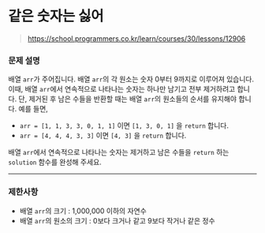 # 같은 숫자는 싫어

> https://school.programmers.co.kr/learn/courses/30/lessons/12906

### 문제 설명

배열 `arr`가 주어집니다. 배열 `arr`의 각 원소는 숫자 0부터 9까지로 이루어져 있습니다. 이때, 배열 `arr`에서 연속적으로 나타나는 숫자는 하나만 남기고 전부 제거하려고 합니다. 단, 제거된 후 남은 수들을 반환할 때는 배열 `arr`의 원소들의 순서를 유지해야 합니다. 예를 들면,

- `arr = [1, 1, 3, 3, 0, 1, 1]` 이면 `[1, 3, 0, 1]` 을 `return` 합니다.
- `arr = [4, 4, 4, 3, 3]` 이면 `[4, 3]` 을 `return` 합니다.

배열 `arr`에서 연속적으로 나타나는 숫자는 제거하고 남은 수들을 `return` 하는 `solution` 함수를 완성해 주세요.

---

### 제한사항

- 배열 `arr`의 크기 : 1,000,000 이하의 자연수
- 배열 `arr`의 원소의 크기 : 0보다 크거나 같고 9보다 작거나 같은 정수
